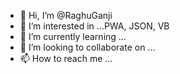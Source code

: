 - 👋 Hi, I’m @RaghuGanji
- 👀 I’m interested in ...PWA, JSON, VB
- 🌱 I’m currently learning ...
- 💞️ I’m looking to collaborate on ...
- 📫 How to reach me ...

<!---
RaghuGanji/RaghuGanji is a ✨ special ✨ repository because its `README.md` (this file) appears on your GitHub profile.
You can click the Preview link to take a look at your changes.
--->
